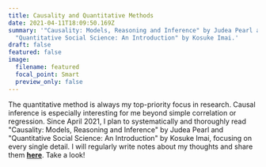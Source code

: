 ```yaml
---
title: Causality and Quantitative Methods
date: 2021-04-11T18:09:50.169Z
summary: '"Causality: Models, Reasoning and Inference" by Judea Pearl and
  "Quantitative Social Science: An Introduction" by Kosuke Imai.'
draft: false
featured: false
image:
  filename: featured
  focal_point: Smart
  preview_only: false
---
```

The quantitative method is always my top-priority focus in research. Causal inference is especially interesting for me beyond simple correlation or regression. Since April 2021, I plan to systematically and thoroughly read "Causality: Models, Reasoning and Inference" by Judea Pearl and "Quantitative Social Science: An Introduction" by Kosuke Imai, focusing on every single detail. I will regularly write notes about my thoughts and share them **[here](https://github.com/hlbao/causality)**. Take a look!
